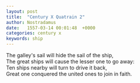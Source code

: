 ```yaml
---
layout: post
title:  "Century X Quatrain 2"
author: Nostradamus
date:   1557-03-14 00:01:48  +0000
categories: century x
keywords: ship
---
```

The galley's sail will hide the sail of the ship,  
The great ships will cause the lesser one to go away:  
Ten ships nearby will turn to drive it back,  
Great one conquered the united ones to join in faith.